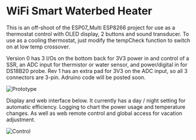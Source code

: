 # WiFi Smart Waterbed Heater
This is an off-shoot of the ESP07_Multi ESP8266 project for use as a thermostat control with OLED display, 2 buttons and sound transducer.  To use as a cooling thermostat, just modify the tempCheck function to switch on at low temp crossover.  

Version 0 has 3 I/Os on the bottom back for 3V3 power in and control of a SSR, an ADC input for thermistor or water sensor, and power/digital in for DS18B20 probe.  Rev 1 has an extra pad for 3V3 on the ADC input, so all 3 connectors are 3-pin.  Adruino code will be posted soon.   

![Prototype](http://www.curioustech.net/images/wb_proto.png)

Display and web interface below.  It currently has a day / night setting for automatic efficiency.  Logging to chart the power usage and temperature changes.  As well as web remote control and global access for vacation adjustment.

![Control](http://curioustech.net/images/waterbed_ui.png)
